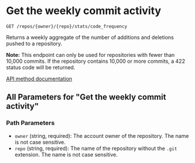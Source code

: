 # Get the weekly commit activity

`GET /repos/{owner}/{repo}/stats/code_frequency`


Returns a weekly aggregate of the number of additions and deletions pushed to a repository.

**Note:** This endpoint can only be used for repositories with fewer than 10,000 commits. If the repository contains
10,000 or more commits, a 422 status code will be returned.


[API method documentation](https://docs.github.com/rest/metrics/statistics#get-the-weekly-commit-activity)

## All Parameters for "Get the weekly commit activity"

### Path Parameters

- `owner` (string, required): The account owner of the repository. The name is not case sensitive.
- `repo` (string, required): The name of the repository without the `.git` extension. The name is not case sensitive.